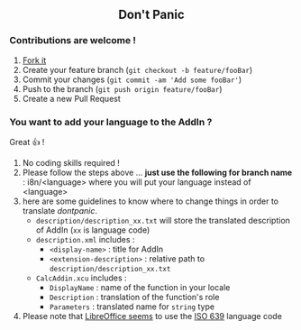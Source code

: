 <h2 align="center">
    Don't Panic
</h2>

### Contributions are welcome !

1. [Fork it](https://github.com/tudstlennkozh/dontpanic/fork)
2. Create your feature branch (`git checkout -b feature/fooBar`)
3. Commit your changes (`git commit -am 'Add some fooBar'`)
4. Push to the branch (`git push origin feature/fooBar`)
5. Create a new Pull Request

### You want to add your language to the AddIn ?

Great :thumbsup: ! 

1. No coding skills required !
2. Please follow the steps above ... **just use the following for branch name** : i8n/\<language> where you will put your language instead of \<language>
3. here are some guidelines to know where to change things in order to translate _dontpanic_.
   - `description/description_xx.txt` will store the translated description of AddIn 
     (`xx` is language code)
   - `description.xml` includes :
     - `<display-name>` : title for AddIn
     - `<extension-description>` : relative path to `description/description_xx.txt`
   - `CalcAddin.xcu` includes :
     - `DisplayName` : name of the function in your locale
     - `Description` : translation of the function's role
     - `Parameters` : translated name for `string` type
4. Please note that [LibreOffice seems](https://wiki.documentfoundation.org/LibreOffice_Localization_Guide/Adding_a_New_Language_or_Locale#Overview) to use the [ISO 639](https://en.wikipedia.org/wiki/ISO_639-1) language code